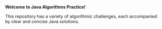 **Welcome to Java Algorithms Practice!**

This repository has a variety of algorithmic challenges, each accompanied by clear and concise Java solutions.
